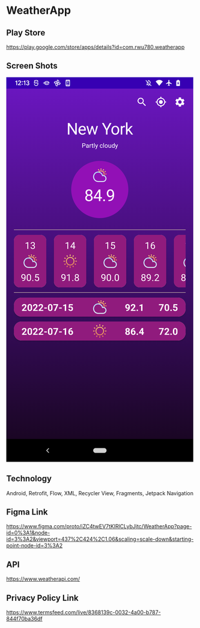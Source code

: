 # WeatherApp

## Play Store 
https://play.google.com/store/apps/details?id=com.rwu780.weatherapp

## Screen Shots
![](Screenshot_20220714-121336.png)

## Technology
Android, Retrofit, Flow, XML, Recycler View, Fragments, Jetpack Navigation



## Figma Link

https://www.figma.com/proto/iZC4twEV7tKlRlCLybJjtc/WeatherApp?page-id=0%3A1&node-id=3%3A2&viewport=437%2C424%2C1.06&scaling=scale-down&starting-point-node-id=3%3A2

## API
https://www.weatherapi.com/

## Privacy Policy Link
https://www.termsfeed.com/live/8368139c-0032-4a00-b787-844f70ba36df

